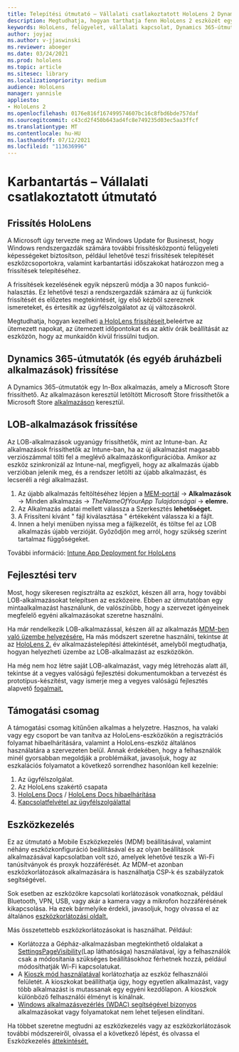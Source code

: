 ```yaml
---
title: Telepítési útmutató – Vállalati csatlakoztatott HoloLens 2 Dynamics 365-útmutatók – Karbantartás
description: Megtudhatja, hogyan tarthatja fenn HoloLens 2 eszközét egy vállalati csatlakoztatott hálózaton keresztül a Dynamics 365-útmutatók segítségével.
keywords: HoloLens, felügyelet, vállalati kapcsolat, Dynamics 365-útmutatók, AAD, Azure AD, MDM, Mobile Eszközkezelés
author: joyjaz
ms.author: v-jjaswinski
ms.reviewer: aboeger
ms.date: 03/24/2021
ms.prod: hololens
ms.topic: article
ms.sitesec: library
ms.localizationpriority: medium
audience: HoloLens
manager: yannisle
appliesto:
- HoloLens 2
ms.openlocfilehash: 0176e816f167499574607bc16c8fbd6bde757daf
ms.sourcegitcommit: c43cd2f450b643ad4fc8e749235d03ec5aa3ffcf
ms.translationtype: MT
ms.contentlocale: hu-HU
ms.lasthandoff: 07/12/2021
ms.locfileid: "113636996"
---
```

# <a name="maintain---corporate-connected-guide"></a>Karbantartás – Vállalati csatlakoztatott útmutató

## <a name="update-hololens"></a>Frissítés HoloLens

A Microsoft úgy tervezte meg az Windows Update for Businesst, hogy Windows rendszergazdák számára további frissítésközpontú felügyeleti képességeket biztosítson, például lehetővé teszi frissítések telepítését eszközcsoportokra, valamint karbantartási időszakokat határozzon meg a frissítések telepítéséhez.

A frissítések kezelésének egyik népszerű módja a 30 napos funkció-halasztás. Ez lehetővé teszi a rendszergazdák számára az új funkciók frissítését és előzetes megtekintését, így első kézből szereznek ismereteket, és értesítik az ügyfélszolgálatot az új változásokról.

Megtudhatja, hogyan kezelheti [a HoloLens frissítéseit,](/hololens/hololens-updates)beleértve az ütemezett napokat, az ütemezett időpontokat és az aktív órák beállítását az eszközön, hogy az munkaidőn kívül frissülni tudjon.

## <a name="how-to-update-dynamics-365-guides-and-other-store-apps"></a>Dynamics 365-útmutatók (és egyéb áruházbeli alkalmazások) frissítése

A Dynamics 365-útmutatók egy In-Box alkalmazás, amely a Microsoft Store frissíthető. Az alkalmazáson keresztül letöltött Microsoft Store frissíthetők a Microsoft Store [alkalmazáson](/hololens/holographic-store-apps#update-apps) keresztül.

## <a name="how-to-update-lob-apps"></a>LOB-alkalmazások frissítése

Az LOB-alkalmazások ugyanúgy frissíthetők, mint az Intune-ban. Az alkalmazások frissíthetők az Intune-ban, ha az új alkalmazást magasabb verziószámmal tölti fel a meglévő alkalmazáskonfigurációba. Amikor az eszköz szinkronizál az Intune-nal, megfigyeli, hogy az alkalmazás újabb verzióban jelenik meg, és a rendszer letölti az újabb alkalmazást, és lecseréli a régi alkalmazást.

1. Az újabb alkalmazás feltöltéséhez lépjen a [MEM-portál](https://endpoint.microsoft.com/#home)  ->  **Alkalmazások** -> Minden alkalmazás  ->  *TheNameOfYourApp Tulajdonságai*  ->  **elemre.**
2. Az Alkalmazás adatai mellett válassza a Szerkesztés **lehetőséget.**
3. A Frissíteni kívánt &quot; fájl kiválasztása &quot; értékeként válassza ki a fájlt.
4. Innen a helyi menüben nyissa meg a fájlkezelőt, és töltse fel az LOB alkalmazás újabb verzióját. Győződjön meg arról, hogy szükség szerint tartalmaz függőségeket.

További információ: [Intune App Deployment for HoloLens](/hololens/app-deploy-intune)

## <a name="development-plan"></a>Fejlesztési terv

Most, hogy sikeresen regisztrálta az eszközt, készen áll arra, hogy további LOB-alkalmazásokat telepítsen az eszközeire. Ebben az útmutatóban egy mintaalkalmazást használunk, de valószínűbb, hogy a szervezet igényeinek megfelelő egyéni alkalmazásokat szeretne használni.

Ha már rendelkezik LOB-alkalmazással, készen áll az alkalmazás [MDM-ben való üzembe helyezésére.](/hololens/app-deploy-intune) Ha más módszert szeretne használni, tekintse át az [HoloLens 2.](/hololens/app-deploy-overview) év alkalmazástelepítési áttekintését, amelyből megtudhatja, hogyan helyezheti üzembe az LOB-alkalmazást az eszközökön.

Ha még nem hoz létre saját LOB-alkalmazást, vagy még létrehozás alatt áll, tekintse [](/windows/mixed-reality/design/design) át a vegyes valóságú fejlesztési dokumentumokban a tervezést és prototípus-készítést, vagy ismerje meg a vegyes valóságú fejlesztés alapvető [fogalmait.](/windows/mixed-reality/discover/get-started-with-mr)

## <a name="support-plan"></a>Támogatási csomag

A támogatási csomag kitűnően alkalmas a helyzetre. Hasznos, ha valaki vagy egy csoport be van tanítva az HoloLens-eszközökön a regisztrációs folyamat hibaelhárítására, valamint a HoloLens-eszköz általános használatára a szervezeten belül. Annak érdekében, hogy a felhasználók minél gyorsabban megoldják a problémáikat, javasoljuk, hogy az eszkalációs folyamatot a következő sorrendhez hasonlóan kell kezelnie:

1. Az ügyfélszolgálat.
2. Az HoloLens szakértő csapata
3. [HoloLens Docs](/hololens/)  /  [HoloLens Docs hibaelhárítása](/hololens/hololens-troubleshooting)
4. [Kapcsolatfelvétel az ügyfélszolgálattal](https://support.serviceshub.microsoft.com/supportforbusiness/create?sapId=e9391227-fa6d-927b-0fff-f96288631b8f)

## <a name="device-management"></a>Eszközkezelés

Ez az útmutató a Mobile Eszközkezelés (MDM) beállításával, valamint néhány eszközkonfiguráció beállításával és az olyan beállítások alkalmazásával kapcsolatban volt szó, amelyek lehetővé teszik a Wi-Fi tanúsítványok és proxyk hozzáférését. Az MDM-et azonban eszközkorlátozások alkalmazására is használhatja CSP-k és szabályzatok segítségével.

Sok esetben az eszközökre kapcsolati korlátozások vonatkoznak, például Bluetooth, VPN, USB, vagy akár a kamera vagy a mikrofon hozzáférésének kikapcsolása. Ha ezek bármelyike érdekli, javasoljuk, hogy olvassa el az általános [eszközkorlátozási oldalt.](/hololens/hololens-common-device-restrictions)

Más összetettebb eszközkorlátozásokat is használhat. Például:

- Korlátozza a Gépház-alkalmazásban megtekinthető oldalakat a [SettingsPageVisibility](/hololens/settings-uri-list)(Lap láthatósága) használatával, így a felhasználók csak a módosítania szükséges beállításokhoz férhetnek hozzá, például módosíthatják Wi-Fi kapcsolatukat.
- A [Kioszk mód használatával](/hololens/hololens-kiosk) korlátozhatja az eszköz felhasználói felületét. A kioszkokat beállíthatja úgy, hogy egyetlen alkalmazást, vagy több alkalmazást is mutassanak egy egyéni kezdőlapon. A kioszkok különböző felhasználói élményt is kínálnak.
- [Windows alkalmazásvezérlés (WDAC) segítségével bizonyos](/hololens/windows-defender-application-control-wdac) alkalmazásokat vagy folyamatokat nem lehet teljesen elindítani.

Ha többet szeretne megtudni az eszközkezelés vagy az eszközkorlátozások további módszereiről, olvassa el a következő lépést, és olvassa el Eszközkezelés [áttekintését.](/hololens/hololens-csp-policy-overview)





